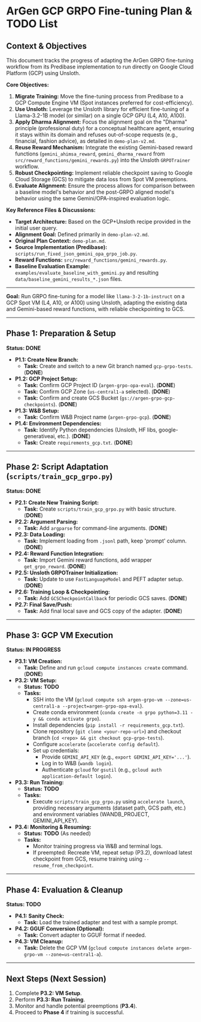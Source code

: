 # ArGen GCP GRPO Fine-tuning Plan & TODO List

## Context & Objectives

This document tracks the progress of adapting the ArGen GRPO fine-tuning workflow from its Predibase implementation to run directly on Google Cloud Platform (GCP) using Unsloth.

**Core Objectives:**

1.  **Migrate Training:** Move the fine-tuning process from Predibase to a GCP Compute Engine VM (Spot instances preferred for cost-efficiency).
2.  **Use Unsloth:** Leverage the Unsloth library for efficient fine-tuning of a Llama-3.2-1B model (or similar) on a single GCP GPU (L4, A10, A100).
3.  **Apply Dharma Alignment:** Focus the alignment goal on the "Dharma" principle (professional duty) for a conceptual healthcare agent, ensuring it stays within its domain and refuses out-of-scope requests (e.g., financial, fashion advice), as detailed in `demo-plan-v2.md`.
4.  **Reuse Reward Mechanism:** Integrate the existing Gemini-based reward functions (`gemini_ahimsa_reward`, `gemini_dharma_reward` from `src/reward_functions/gemini_rewards.py`) into the Unsloth `GRPOTrainer` workflow.
5.  **Robust Checkpointing:** Implement reliable checkpoint saving to Google Cloud Storage (GCS) to mitigate data loss from Spot VM preemptions.
6.  **Evaluate Alignment:** Ensure the process allows for comparison between a baseline model's behavior and the post-GRPO aligned model's behavior using the same Gemini/OPA-inspired evaluation logic.

**Key Reference Files & Discussions:**

*   **Target Architecture:** Based on the GCP+Unsloth recipe provided in the initial user query.
*   **Alignment Goal:** Defined primarily in `demo-plan-v2.md`.
*   **Original Plan Context:** `demo-plan.md`.
*   **Source Implementation (Predibase):** `scripts/run_fixed_json_gemini_opa_grpo_job.py`.
*   **Reward Functions:** `src/reward_functions/gemini_rewards.py`.
*   **Baseline Evaluation Example:** `examples/evaluate_baseline_with_gemini.py` and resulting `data/baseline_gemini_results_*.json` files.

---

**Goal:** Run GRPO fine-tuning for a model like `llama-3-2-1b-instruct` on a GCP Spot VM (L4, A10, or A100) using Unsloth, adapting the existing data and Gemini-based reward functions, with reliable checkpointing to GCS.

---

## Phase 1: Preparation & Setup

**Status: DONE**

*   **P1.1: Create New Branch:**
    *   **Task:** Create and switch to a new Git branch named `gcp-grpo-tests`. (**DONE**)
*   **P1.2: GCP Project Setup:**
    *   **Task:** Confirm GCP Project ID (`argen-grpo-opa-eval`). (**DONE**)
    *   **Task:** Confirm GCP Zone (`us-central1-a` selected). (**DONE**)
    *   **Task:** Confirm and create GCS Bucket (`gs://argen-grpo-gcp-checkpoints`). (**DONE**)
*   **P1.3: W&B Setup:**
    *   **Task:** Confirm W&B Project name (`argen-grpo-gcp`). (**DONE**)
*   **P1.4: Environment Dependencies:**
    *   **Task:** Identify Python dependencies (Unsloth, HF libs, google-generativeai, etc.). (**DONE**)
    *   **Task:** Create `requirements_gcp.txt`. (**DONE**)

---

## Phase 2: Script Adaptation (`scripts/train_gcp_grpo.py`)

**Status: DONE**

*   **P2.1: Create New Training Script:**
    *   **Task:** Create `scripts/train_gcp_grpo.py` with basic structure. (**DONE**)
*   **P2.2: Argument Parsing:**
    *   **Task:** Add `argparse` for command-line arguments. (**DONE**)
*   **P2.3: Data Loading:**
    *   **Task:** Implement loading from `.jsonl` path, keep 'prompt' column. (**DONE**)
*   **P2.4: Reward Function Integration:**
    *   **Task:** Import Gemini reward functions, add wrapper `get_grpo_reward`. (**DONE**)
*   **P2.5: Unsloth GRPOTrainer Initialization:**
    *   **Task:** Update to use `FastLanguageModel` and PEFT adapter setup. (**DONE**)
*   **P2.6: Training Loop & Checkpointing:**
    *   **Task:** Add `GCSCheckpointCallback` for periodic GCS saves. (**DONE**)
*   **P2.7: Final Save/Push:**
    *   **Task:** Add final local save and GCS copy of the adapter. (**DONE**)

---

## Phase 3: GCP VM Execution

**Status: IN PROGRESS**

*   **P3.1: VM Creation:**
    *   **Task:** Define and run `gcloud compute instances create` command. (**DONE**)
*   **P3.2: VM Setup:**
    *   **Status:** **TODO**
    *   **Tasks:**
        *   SSH into the VM (`gcloud compute ssh argen-grpo-vm --zone=us-central1-a --project=argen-grpo-opa-eval`).
        *   Create conda environment (`conda create -n grpo python=3.11 -y && conda activate grpo`).
        *   Install dependencies (`pip install -r requirements_gcp.txt`).
        *   Clone repository (`git clone <your-repo-url>`) and checkout branch (`cd <repo> && git checkout gcp-grpo-tests`).
        *   Configure `accelerate` (`accelerate config default`).
        *   Set up credentials:
            *   Provide `GEMINI_API_KEY` (e.g., `export GEMINI_API_KEY='...'`).
            *   Log in to W&B (`wandb login`).
            *   Authenticate `gcloud` for `gsutil` (e.g., `gcloud auth application-default login`).
*   **P3.3: Run Training:**
    *   **Status:** **TODO**
    *   **Tasks:**
        *   Execute `scripts/train_gcp_grpo.py` using `accelerate launch`, providing necessary arguments (dataset path, GCS path, etc.) and environment variables (WANDB\_PROJECT, GEMINI\_API\_KEY).
*   **P3.4: Monitoring & Resuming:**
    *   **Status:** **TODO** (As needed)
    *   **Tasks:**
        *   Monitor training progress via W&B and terminal logs.
        *   If preempted: Recreate VM, repeat setup (P3.2), download latest checkpoint from GCS, resume training using `--resume_from_checkpoint`.

---

## Phase 4: Evaluation & Cleanup

**Status: TODO**

*   **P4.1: Sanity Check:**
    *   **Task:** Load the trained adapter and test with a sample prompt.
*   **P4.2: GGUF Conversion (Optional):**
    *   **Task:** Convert adapter to GGUF format if needed.
*   **P4.3: VM Cleanup:**
    *   **Task:** Delete the GCP VM (`gcloud compute instances delete argen-grpo-vm --zone=us-central1-a`).

---

## Next Steps (Next Session)

1.  Complete **P3.2: VM Setup**.
2.  Perform **P3.3: Run Training**.
3.  Monitor and handle potential preemptions (**P3.4**).
4.  Proceed to **Phase 4** if training is successful. 